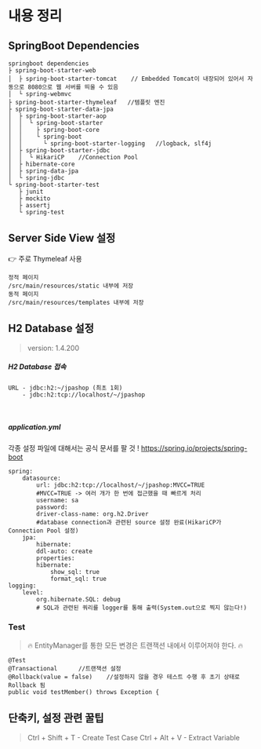 # 내용 정리

## SpringBoot Dependencies

    springboot dependencies
    ├ spring-boot-starter-web
    │  ├ spring-boot-starter-tomcat    // Embedded Tomcat이 내장되어 있어서 자동으로 8080으로 웹 서버를 띄울 수 있음
    │  └ spring-webmvc
    ├ spring-boot-starter-thymeleaf   //템플릿 엔진
    ├ spring-boot-starter-data-jpa
    │  ├ spring-boot-starter-aop
    │  │  └ spring-boot-starter
    │  │    ├ spring-boot-core
    │  │    └ spring-boot
    │  │      └ spring-boot-starter-logging   //logback, slf4j
    │  ├ spring-boot-starter-jdbc
    │  │  └ HikariCP    //Connection Pool
    │  ├ hibernate-core
    │  ├ spring-data-jpa
    │  └ spring-jdbc
    └ spring-boot-starter-test
       ├ junit
       ├ mockito
       ├ assertj
       └ spring-test

## Server Side View 설정

👉 주로 Thymeleaf 사용

    정적 페이지
    /src/main/resources/static 내부에 저장
    동적 페이지
    /src/main/resources/templates 내부에 저장

## H2 Database 설정

> version: 1.4.200

##### H2 Database 접속

    URL - jdbc:h2:~/jpashop (최초 1회)
        - jdbc:h2:tcp://localhost/~/jpashop

<br>

##### application.yml

각종 설정 파일에 대해서는 공식 문서를 팔 것 !
https://spring.io/projects/spring-boot

    spring:
        datasource:
            url: jdbc:h2:tcp://localhost/~/jpashop:MVCC=TRUE  
            #MVCC=TRUE -> 여러 개가 한 번에 접근했을 때 빠르게 처리
            username: sa
            password:
            driver-class-name: org.h2.Driver
            #database connection과 관련된 source 설정 완료(HikariCP가 Connection Pool 설정)
        jpa:
            hibernate:
            ddl-auto: create
            properties:
            hibernate:
                show_sql: true
                format_sql: true
    logging:
        level: 
            org.hibernate.SQL: debug
            # SQL과 관련된 쿼리를 logger를 통해 출력(System.out으로 찍지 않는다!)

### Test

> 🔥 EntityManager를 통한 모든 변경은 트랜잭션 내에서 이루어져야 한다. 🔥 

    @Test
    @Transactional      //트랜잭션 설정
    @Rollback(value = false)    //설정하지 않을 경우 테스트 수행 후 초기 상태로 Rollback 됨
    public void testMember() throws Exception {


## 단축키, 설정 관련 꿀팁

> Ctrl + Shift + T - Create Test Case
> Ctrl + Alt + V - Extract Variable